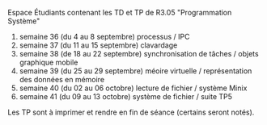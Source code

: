 Espace Étudiants contenant les TD et TP de R3.05 "Programmation Système"

1. semaine 36 (du 4 au 8 septembre) processus / IPC
2. semaine 37 (du 11 au 15 septembre) clavardage
3. semaine 38 (de 18 au 22 septembre) synchronisation de tâches / objets graphique mobile
4. semaine 39 (du 25 au 29 septembre) méoire virtuelle / représentation des données en mémoire
5. semaine 40 (du 02 au 06 octobre) lecture de fichier / système Minix
6. semaine 41 (du 09 au 13 octobre) système de fichier / suite TP5

Les TP sont à imprimer et rendre en fin de séance (certains seront notés).